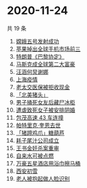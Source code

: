 # 2020-11-24

共 19 条

<!-- BEGIN -->
<!-- 最后更新时间 Tue Nov 24 2020 21:03:06 GMT+0000 (UTC) -->
1. [嫦娥五号发射成功](https://www.zhihu.com/search?q=嫦娥五号)
1. [苹果掉出全球手机市场前三](https://www.zhihu.com/search?q=苹果)
1. [特朗普《巴黎协定》](https://www.zhihu.com/search?q=特朗普)
1. [马斯克成全球第二大富豪](https://www.zhihu.com/search?q=马斯克)
1. [汪涵何炅谢娜](https://www.zhihu.com/search?q=何炅)
1. [上海疫情](https://www.zhihu.com/search?q=上海疫情)
1. [老太交医保被拒收现金](https://www.zhihu.com/search?q=老人医保)
1. [「北美猪头」](https://www.zhihu.com/search?q=北美猪头)
1. [男子捅死女友后藏尸冰柜](https://www.zhihu.com/search?q=男子捅死女友)
1. [遭虐致死女子被安排阴婚](https://www.zhihu.com/search?q=不孕女子阴婚)
1. [包茂高速 43 车连撞](https://www.zhihu.com/search?q=包茂高速)
1. [帕特里克·奎恩去世](https://www.zhihu.com/search?q=冰桶挑战)
1. [「猪蹄鸡爪」糖葫芦](https://www.zhihu.com/search?q=糖葫芦)
1. [耗子尾汁公司成立](https://www.zhihu.com/search?q=耗子尾汁)
1. [王书金奸杀案重审](https://www.zhihu.com/search?q=王书金)
1. [自来水可被点燃](https://www.zhihu.com/search?q=自来水)
1. [万豪五星酒店用浴巾擦马桶](https://www.zhihu.com/search?q=万豪酒店)
1. [西安初雪](https://www.zhihu.com/search?q=西安初雪)
1. [老人被抱起做人脸识别](https://www.zhihu.com/search?q=老人人脸识别)
<!-- END -->
